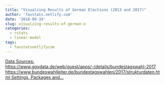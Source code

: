 ```yaml
---
title: "Visualzing Results of German Elections (2013 and 2017)"
author: 'favstats.netlify.com'
date: '2018-09-19'
slug: visualzing-results-of-german-e
categories:
  - rstats
  - linear-model
tags:
  - favstatsnetlifycom
---
```


[Data Sources: https://www.govdata.de/web/guest/apps/-/details/bundestagswahl-2017 https://www.bundeswahlleiter.de/bundestagswahlen/2017/strukturdaten.html Settings, Packages and...<click to read more>](https://favstats.netlify.com/post/btw_map/)

